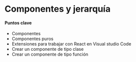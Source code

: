 
# Componentes y jerarquía

#### Puntos clave
- Componentes
- Componentes puros
- Extensiones para trabajar con React en Visual studio Code
- Crear un componente de tipo clase
- Crear un componente de tipo función

